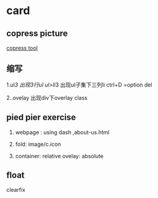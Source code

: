 # card

## copress picture

[copress tool](https://tinypng.com/)

## 缩写

1.ul*3 出现3行ul   ul>li*3 出现ul子集下三列li ctrl+D  =option del

2..ovelay  出现div下overlay class

## pied pier exercise

1. webpage : using dash ,about-us.html

2. fold:  image/c.icon

3. container: relative
   ovelay: absolute

## float

clearfix